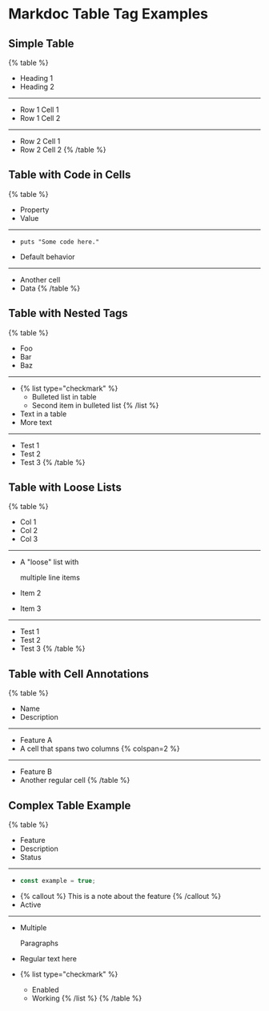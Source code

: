 # Markdoc Table Tag Examples

## Simple Table

{% table %}
* Heading 1
* Heading 2
---
* Row 1 Cell 1
* Row 1 Cell 2
---
* Row 2 Cell 1
* Row 2 Cell 2
{% /table %}

## Table with Code in Cells

{% table %}
* Property
* Value
---
*
  ```
  puts "Some code here."
  ```
*
  Default behavior
---
* Another cell
* Data
{% /table %}

## Table with Nested Tags

{% table %}
* Foo
* Bar
* Baz
---
*
  {% list type="checkmark" %}
  * Bulleted list in table
  * Second item in bulleted list
  {% /list %}
*
  Text in a table
* More text
---
* Test 1
* Test 2
* Test 3
{% /table %}

## Table with Loose Lists

{% table %}
* Col 1
* Col 2
* Col 3
---
*
  A "loose" list with

  multiple line items
* Item 2
* Item 3
---
* Test 1
* Test 2
* Test 3
{% /table %}

## Table with Cell Annotations

{% table %}
* Name
* Description
---
* Feature A
* A cell that spans two columns {% colspan=2 %}
---
* Feature B
* Another regular cell
{% /table %}

## Complex Table Example

{% table %}
* Feature
* Description
* Status
---
*
  ```javascript
  const example = true;
  ```
*
  {% callout %}
  This is a note about the feature
  {% /callout %}
* Active
---
*
  Multiple

  Paragraphs
* Regular text here
* {% list type="checkmark" %}
  * Enabled
  * Working
  {% /list %}
{% /table %}
